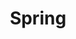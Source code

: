 ---
title: "Spring"
layout: category
permalink: /categories/spring/
author_profile: true
taxonomy: Spring
sidebar:
  nav: "categories"
---
